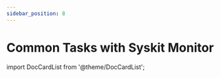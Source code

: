 ```yaml
---
sidebar_position: 8
---
```


# Common Tasks with Syskit Monitor

import DocCardList from '@theme/DocCardList';

<DocCardList />